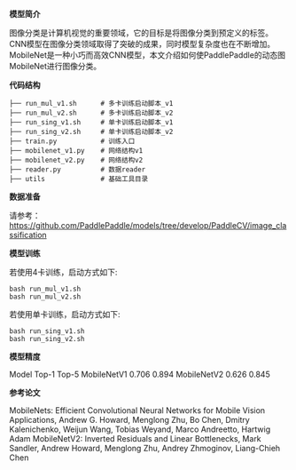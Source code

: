 **模型简介**

图像分类是计算机视觉的重要领域，它的目标是将图像分类到预定义的标签。CNN模型在图像分类领域取得了突破的成果，同时模型复杂度也在不断增加。MobileNet是一种小巧而高效CNN模型，本文介绍如何使PaddlePaddle的动态图MobileNet进行图像分类。

**代码结构**

    ├── run_mul_v1.sh      # 多卡训练启动脚本_v1
    ├── run_mul_v2.sh      # 多卡训练启动脚本_v2
    ├── run_sing_v1.sh     # 单卡训练启动脚本_v1
    ├── run_sing_v2.sh     # 单卡训练启动脚本_v2
    ├── train.py           # 训练入口
    ├── mobilenet_v1.py    # 网络结构v1
    ├── mobilenet_v2.py    # 网络结构v2
    ├── reader.py          # 数据reader
    ├── utils              # 基础工具目录

**数据准备**

请参考：https://github.com/PaddlePaddle/models/tree/develop/PaddleCV/image_classification

**模型训练**

若使用4卡训练，启动方式如下:

    bash run_mul_v1.sh
    bash run_mul_v2.sh
若使用单卡训练，启动方式如下:

    bash run_sing_v1.sh
    bash run_sing_v2.sh

**模型精度**

Model    Top-1    Top-5
MobileNetV1    0.706     0.894
MobileNetV2    0.626    0.845

**参考论文**

MobileNets: Efficient Convolutional Neural Networks for Mobile Vision Applications, Andrew G. Howard, Menglong Zhu, Bo Chen, Dmitry Kalenichenko, Weijun Wang, Tobias Weyand, Marco Andreetto, Hartwig Adam
MobileNetV2: Inverted Residuals and Linear Bottlenecks, Mark Sandler, Andrew Howard, Menglong Zhu, Andrey Zhmoginov, Liang-Chieh Chen
